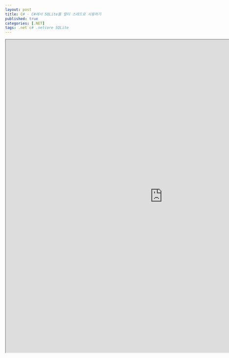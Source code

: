 ```yaml
---
layout: post
title: C# - C#에서 SQLite를 멀티 스레드로 사용하기
published: true
categories: [.NET]
tags: .net c# .netcore SQLite
---  
```

<iframe width="1024" height="1024" src="https://docs.google.com/document/d/e/2PACX-1vQFEXgxT7zL4U0Ak_TjMAN-wchAsoxMdZaqQx0zwO462HH5YTAC_xp67YVG2BKo91ChfEMe1VMOvPb5/pub?embedded=true"></iframe>    
   